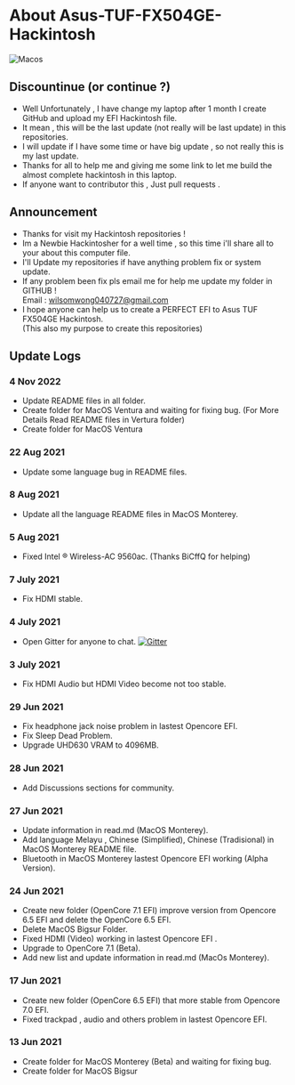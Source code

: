 # About Asus-TUF-FX504GE-Hackintosh 

  ![Macos](https://media.giphy.com/media/d3MLdIYIHup9Q2xG/giphy.gif)

## Discountinue (or continue ?)
- Well Unfortunately , I have change my laptop after 1 month I create GitHub and upload my EFI Hackintosh file.
- It mean , this will be the last update (not really will be last update) in this repositories.
- I will update if I have some time or have big update , so not really this is my last update.
- Thanks for all to help me and giving me some link to let me build the almost complete hackintosh in this laptop.
- If anyone want to contributor this , Just pull requests .

 ## Announcement
- Thanks for visit my Hackintosh repositories !
- Im a Newbie Hackintosher for a well time , so this time i'll share all to your about this computer file.
- I'll Update my repositories if have anything problem fix or system update.
- If any problem been fix pls email me for help me update my folder in GITHUB !                           
  Email : wilsomwong040727@gmail.com
- I hope anyone can help us to create a PERFECT EFI to Asus TUF FX504GE Hackintosh.                           
  (This also my purpose to create this repositories)

## Update Logs
### 4 Nov 2022
- Update README files in all folder.
- Create folder for MacOS Ventura and waiting for fixing bug.
  (For More Details Read README files in Vertura folder)
- Create folder for MacOS Ventura

### 22 Aug 2021
- Update some language bug in README files.

### 8 Aug 2021
- Update all the language README files in MacOS Monterey.

### 5 Aug 2021
- Fixed Intel ® Wireless-AC 9560ac. (Thanks BiCffQ for helping)

### 7 July 2021
- Fix HDMI stable.

### 4 July 2021
- Open Gitter for anyone to chat.
[![Gitter](https://badges.gitter.im/Hackintosh-for-Asus-TUF-FX504/community.svg)](https://gitter.im/Hackintosh-for-Asus-TUF-FX504/community?utm_source=badge&utm_medium=badge&utm_campaign=pr-badge)

### 3 July 2021
- Fix HDMI Audio but HDMI Video become not too stable.

### 29 Jun 2021
- Fix headphone jack noise problem in lastest Opencore EFI.
- Fix Sleep Dead Problem.
- Upgrade UHD630 VRAM to 4096MB.

### 28 Jun 2021
- Add Discussions sections for community.

### 27 Jun 2021
- Update information in read.md (MacOS Monterey).
- Add language Melayu , Chinese (Simplified), Chinese (Tradisional) in MacOS Monterey README file.
- Bluetooth in MacOS Monterey lastest Opencore EFI working (Alpha Version).

### 24 Jun 2021
- Create new folder (OpenCore 7.1 EFI) improve version from Opencore 6.5 EFI and delete the OpenCore 6.5 EFI.
- Delete MacOS Bigsur Folder.
- Fixed HDMI (Video) working in lastest Opencore EFI . 
- Upgrade to OpenCore 7.1 (Beta).
- Add new list and update information in read.md (MacOs Monterey).

### 17 Jun 2021
- Create new folder (OpenCore 6.5 EFI) that more stable from Opencore 7.0 EFI.
- Fixed trackpad , audio and others problem in lastest Opencore EFI.

### 13 Jun 2021
- Create folder for MacOS Monterey (Beta) and waiting for fixing bug.
- Create folder for MacOS Bigsur





